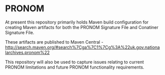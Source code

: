 PRONOM
======

At present this repository primarily holds Maven build configuration for creating Maven artifacts for both the PRONOM Signature File and Conatiner Signature File.

These artifacts are published to Maven Central - http://search.maven.org/#search%7Cga%7C1%7Cg%3A%22uk.gov.nationalarchives.pronom%22

This repository will also be used to capture issues relating to current PRONOM limitations and future PRONOM functionality requirements.
